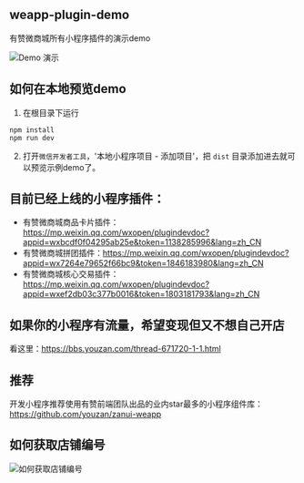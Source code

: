 ## weapp-plugin-demo

有赞微商城所有小程序插件的演示demo

![Demo 演示](https://img.yzcdn.cn/upload_files/2018/07/26/FtcFpmMGvjMLQAIdURcyeYMnx6Mt.jpg?imageView2/2/w/300/h/300)

## 如何在本地预览demo

1. 在根目录下运行

```shell
npm install
npm run dev
```

2. 打开`微信开发者工具`，'本地小程序项目 - 添加项目'，把 `dist` 目录添加进去就可以预览示例demo了。

## 目前已经上线的小程序插件：
* 有赞微商城商品卡片插件：https://mp.weixin.qq.com/wxopen/plugindevdoc?appid=wxbcdf0f04295ab25e&token=1138285996&lang=zh_CN
* 有赞微商城拼团插件：https://mp.weixin.qq.com/wxopen/plugindevdoc?appid=wx7264e79652f66bc9&token=1846183980&lang=zh_CN
* 有赞微商城核心交易插件：https://mp.weixin.qq.com/wxopen/plugindevdoc?appid=wxef2db03c377b0016&token=1803181793&lang=zh_CN

## 如果你的小程序有流量，希望变现但又不想自己开店

看这里：https://bbs.youzan.com/thread-671720-1-1.html

## 推荐
开发小程序推荐使用有赞前端团队出品的业内star最多的小程序组件库： https://github.com/youzan/zanui-weapp

## 如何获取店铺编号

![如何获取店铺编号](https://img.yzcdn.cn/upload_files/2018/08/07/FpYZz_s0JjrzyI8bQ-CA1QDz4gc5.png)
